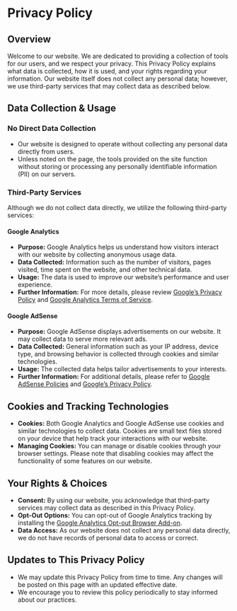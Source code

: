 # Privacy Policy


## Overview

Welcome to our website. We are dedicated to providing a collection of tools for our users, and we respect your privacy. This Privacy Policy explains what data is collected, how it is used, and your rights regarding your information. Our website itself does not collect any personal data; however, we use third-party services that may collect data as described below.

## Data Collection & Usage

### No Direct Data Collection

- Our website is designed to operate without collecting any personal data directly from users.
- Unless noted on the page, the tools provided on the site function without storing or processing any personally identifiable information (PII) on our servers.

### Third-Party Services

Although we do not collect data directly, we utilize the following third-party services:

#### Google Analytics

- **Purpose:** Google Analytics helps us understand how visitors interact with our website by collecting anonymous usage data.
- **Data Collected:** Information such as the number of visitors, pages visited, time spent on the website, and other technical data.
- **Usage:** The data is used to improve our website’s performance and user experience.
- **Further Information:** For more details, please review [Google’s Privacy Policy](https://policies.google.com/privacy) and [Google Analytics Terms of Service](https://marketingplatform.google.com/about/analytics/terms/us/).

#### Google AdSense

- **Purpose:** Google AdSense displays advertisements on our website. It may collect data to serve more relevant ads.
- **Data Collected:** General information such as your IP address, device type, and browsing behavior is collected through cookies and similar technologies.
- **Usage:** The collected data helps tailor advertisements to your interests.
- **Further Information:** For additional details, please refer to [Google AdSense Policies](https://support.google.com/adsense/answer/48182) and [Google’s Privacy Policy](https://policies.google.com/privacy).

## Cookies and Tracking Technologies

- **Cookies:** Both Google Analytics and Google AdSense use cookies and similar technologies to collect data. Cookies are small text files stored on your device that help track your interactions with our website.
- **Managing Cookies:** You can manage or disable cookies through your browser settings. Please note that disabling cookies may affect the functionality of some features on our website.

## Your Rights & Choices

- **Consent:** By using our website, you acknowledge that third-party services may collect data as described in this Privacy Policy.
- **Opt-Out Options:** You can opt-out of Google Analytics tracking by installing the [Google Analytics Opt-out Browser Add-on](https://tools.google.com/dlpage/gaoptout).
- **Data Access:** As our website does not collect any personal data directly, we do not have records of personal data to access or correct.

## Updates to This Privacy Policy

- We may update this Privacy Policy from time to time. Any changes will be posted on this page with an updated effective date.
- We encourage you to review this policy periodically to stay informed about our practices.
